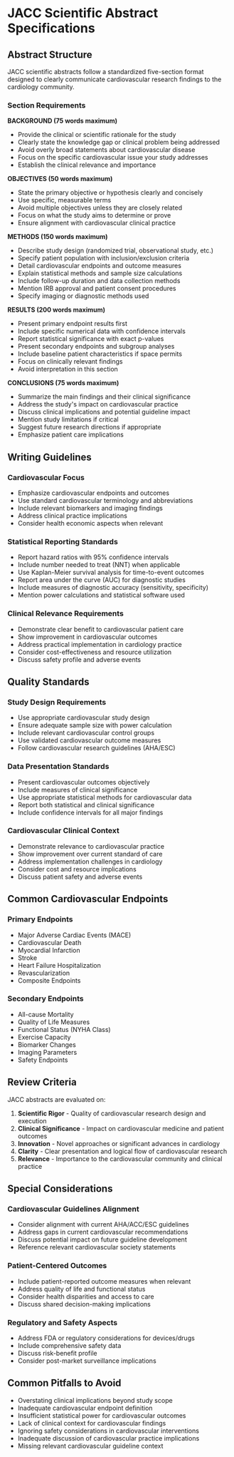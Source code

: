 # JACC Scientific Abstract Specifications

## Abstract Structure

JACC scientific abstracts follow a standardized five-section format designed to clearly communicate cardiovascular research findings to the cardiology community.

### Section Requirements

**BACKGROUND (75 words maximum)**
- Provide the clinical or scientific rationale for the study
- Clearly state the knowledge gap or clinical problem being addressed
- Avoid overly broad statements about cardiovascular disease
- Focus on the specific cardiovascular issue your study addresses
- Establish the clinical relevance and importance

**OBJECTIVES (50 words maximum)**
- State the primary objective or hypothesis clearly and concisely
- Use specific, measurable terms
- Avoid multiple objectives unless they are closely related
- Focus on what the study aims to determine or prove
- Ensure alignment with cardiovascular clinical practice

**METHODS (150 words maximum)**
- Describe study design (randomized trial, observational study, etc.)
- Specify patient population with inclusion/exclusion criteria
- Detail cardiovascular endpoints and outcome measures
- Explain statistical methods and sample size calculations
- Include follow-up duration and data collection methods
- Mention IRB approval and patient consent procedures
- Specify imaging or diagnostic methods used

**RESULTS (200 words maximum)**
- Present primary endpoint results first
- Include specific numerical data with confidence intervals
- Report statistical significance with exact p-values
- Present secondary endpoints and subgroup analyses
- Include baseline patient characteristics if space permits
- Focus on clinically relevant findings
- Avoid interpretation in this section

**CONCLUSIONS (75 words maximum)**
- Summarize the main findings and their clinical significance
- Address the study's impact on cardiovascular practice
- Discuss clinical implications and potential guideline impact
- Mention study limitations if critical
- Suggest future research directions if appropriate
- Emphasize patient care implications

## Writing Guidelines

### Cardiovascular Focus
- Emphasize cardiovascular endpoints and outcomes
- Use standard cardiovascular terminology and abbreviations
- Include relevant biomarkers and imaging findings
- Address clinical practice implications
- Consider health economic aspects when relevant

### Statistical Reporting Standards
- Report hazard ratios with 95% confidence intervals
- Include number needed to treat (NNT) when applicable
- Use Kaplan-Meier survival analysis for time-to-event outcomes
- Report area under the curve (AUC) for diagnostic studies
- Include measures of diagnostic accuracy (sensitivity, specificity)
- Mention power calculations and statistical software used

### Clinical Relevance Requirements
- Demonstrate clear benefit to cardiovascular patient care
- Show improvement in cardiovascular outcomes
- Address practical implementation in cardiology practice
- Consider cost-effectiveness and resource utilization
- Discuss safety profile and adverse events

## Quality Standards

### Study Design Requirements
- Use appropriate cardiovascular study design
- Ensure adequate sample size with power calculation
- Include relevant cardiovascular control groups
- Use validated cardiovascular outcome measures
- Follow cardiovascular research guidelines (AHA/ESC)

### Data Presentation Standards
- Present cardiovascular outcomes objectively
- Include measures of clinical significance
- Use appropriate statistical methods for cardiovascular data
- Report both statistical and clinical significance
- Include confidence intervals for all major findings

### Cardiovascular Clinical Context
- Demonstrate relevance to cardiovascular practice
- Show improvement over current standard of care
- Address implementation challenges in cardiology
- Consider cost and resource implications
- Discuss patient safety and adverse events

## Common Cardiovascular Endpoints

### Primary Endpoints
- Major Adverse Cardiac Events (MACE)
- Cardiovascular Death
- Myocardial Infarction
- Stroke
- Heart Failure Hospitalization
- Revascularization
- Composite Endpoints

### Secondary Endpoints
- All-cause Mortality
- Quality of Life Measures
- Functional Status (NYHA Class)
- Exercise Capacity
- Biomarker Changes
- Imaging Parameters
- Safety Endpoints

## Review Criteria

JACC abstracts are evaluated on:

1. **Scientific Rigor** - Quality of cardiovascular research design and execution
2. **Clinical Significance** - Impact on cardiovascular medicine and patient outcomes
3. **Innovation** - Novel approaches or significant advances in cardiology
4. **Clarity** - Clear presentation and logical flow of cardiovascular research
5. **Relevance** - Importance to the cardiovascular community and clinical practice

## Special Considerations

### Cardiovascular Guidelines Alignment
- Consider alignment with current AHA/ACC/ESC guidelines
- Address gaps in current cardiovascular recommendations
- Discuss potential impact on future guideline development
- Reference relevant cardiovascular society statements

### Patient-Centered Outcomes
- Include patient-reported outcome measures when relevant
- Address quality of life and functional status
- Consider health disparities and access to care
- Discuss shared decision-making implications

### Regulatory and Safety Aspects
- Address FDA or regulatory considerations for devices/drugs
- Include comprehensive safety data
- Discuss risk-benefit profile
- Consider post-market surveillance implications

## Common Pitfalls to Avoid

- Overstating clinical implications beyond study scope
- Inadequate cardiovascular endpoint definition
- Insufficient statistical power for cardiovascular outcomes
- Lack of clinical context for cardiovascular findings
- Ignoring safety considerations in cardiovascular interventions
- Inadequate discussion of cardiovascular practice implications
- Missing relevant cardiovascular guideline context